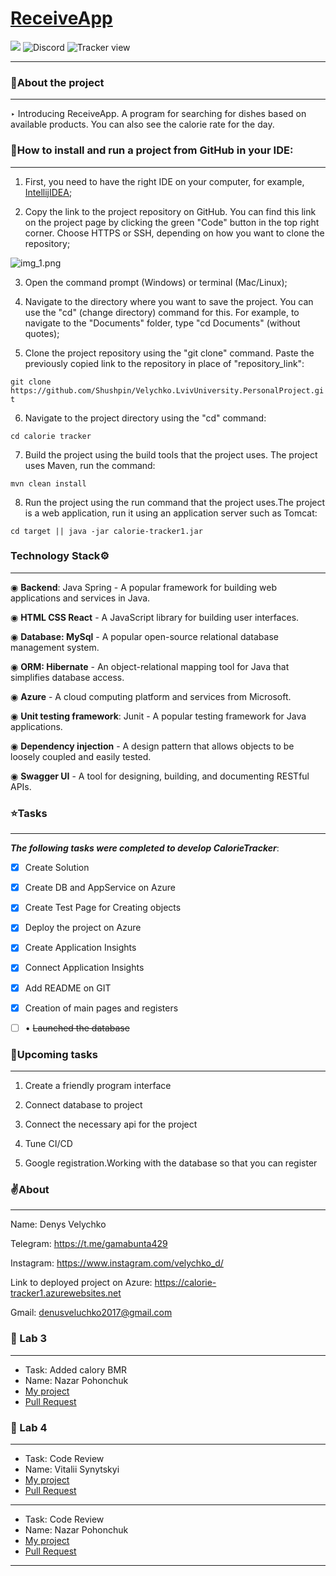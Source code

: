 
# [ReceiveApp](receiveapp.azurewebsites.net)
![](https://img.shields.io/github/followers/Shushpin?color=Green&logoColor=Green)
![Discord](https://img.shields.io/discord/874770518417485867?label=Discord)
![Tracker view](https://img.shields.io/github/watchers/Shushpin/Velychko.LvivUniversity.PersonalProject?color=Green&label=Shushpin&logoColor=green&style=social)
___

### 🍏About the project
___
‣ Introducing ReceiveApp. A program for searching for dishes based on available products. You can also see the calorie rate for the day.

### 👀How to install and run a project from **GitHub** in your IDE:

---
1. First, you need to have the right IDE on your computer, for example, [IntellijIDEA](https://www.jetbrains.com/idea/);


2. Copy the link to the project repository on GitHub. You can find this link on the project page by clicking the green "Code" button in the top right corner. Choose HTTPS or SSH, depending on how you want to clone the repository;

![img_1.png](img_1.png)

3. Open the command prompt (Windows) or terminal (Mac/Linux);


4. Navigate to the directory where you want to save the project. You can use the "cd" (change directory) command for this. For example, to navigate to the "Documents" folder, type "cd Documents" (without quotes);


5. Clone the project repository using the "git clone" command. Paste the previously copied link to the repository in place of "repository_link":

`git clone https://github.com/Shushpin/Velychko.LvivUniversity.PersonalProject.git`

6. Navigate to the project directory using the "cd" command:

`cd calorie tracker`

7. Build the project using the build tools that the project uses. The project uses Maven, run the command:

`mvn clean install`

8. Run the project using the run command that the project uses.The project is a web application, run it using an application server such as Tomcat:

`cd target ||
java -jar calorie-tracker1.jar`
### Technology Stack⚙️
___

◉ **Backend**: Java Spring - A popular framework for building web applications and services in Java.

◉ **HTML CSS React** - A JavaScript library for building user interfaces.

◉ **Database: MySql** - A popular open-source relational database management system.

◉ **ORM: Hibernate** - An object-relational mapping tool for Java that simplifies database access.

◉ **Azure** - A cloud computing platform and services from Microsoft.

◉ **Unit testing framework**: Junit - A popular testing framework for Java applications.

◉ **Dependency injection** - A design pattern that allows objects to be loosely coupled and easily tested.

◉ **Swagger UI** - A tool for designing, building, and documenting RESTful APIs.

### ⭐Tasks
___
***The following tasks were completed to develop CalorieTracker***:

- [X] Create Solution

- [X] Create DB and AppService on Azure

- [X] Create Test Page for Creating objects

- [X] Deploy the project on Azure

- [X] Create Application Insights

- [X] Connect Application Insights

- [X] Add README on GIT

- [X] Creation of main pages and registers

- [ ] • ~~Launched the database~~

### 📝Upcoming tasks
___
1. Create a friendly program interface

2. Connect database to project

3. Сonnect the necessary api for the project

4. Tune CI/CD

5. Google registration.Working with the database so that you can register

### ✌️About
___
Name: Denys Velychko

Telegram: https://t.me/gamabunta429

Instagram: https://www.instagram.com/velychko_d/

Link to deployed project on Azure: https://calorie-tracker1.azurewebsites.net

Gmail: denusveluchko2017@gmail.com

### 📒 Lab 3
___

- Task: Added calory BMR
- Name: Nazar Pohonchuk
- [My project](https://github.com/npogoncuk/web-project)
- [Pull Request](https://github.com/Shushpin/Velychko.LvivUniversity.PersonalProject/commit/a9a52d43faa1e27f62e6fe525642c8319f3103e3)

### 📒 Lab 4
___

- Task: Code Review
- Name: Vitalii Synytskyi
- [My project](https://github.com/VitaliySynytskyi/CodeFlow)
- [Pull Request](https://github.com/VitaliySynytskyi/Velychko.LvivUniversity.PersonalProject/pull/1#pullrequestreview-1441605380)
___
- Task: Code Review
- Name: Nazar Pohonchuk
- [My project](https://github.com/npogoncuk/web-project)
- [Pull Request](https://github.com/npogoncuk/Velychko.LvivUniversity.PersonalProject/pull/1#pullrequestreview-1442558964)
___
